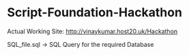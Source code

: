 # Script-Foundation-Hackathon

Actual Working Site: http://vinaykumar.host20.uk/Hackathon

SQL_file.sql  -> SQL Query for the required Database
